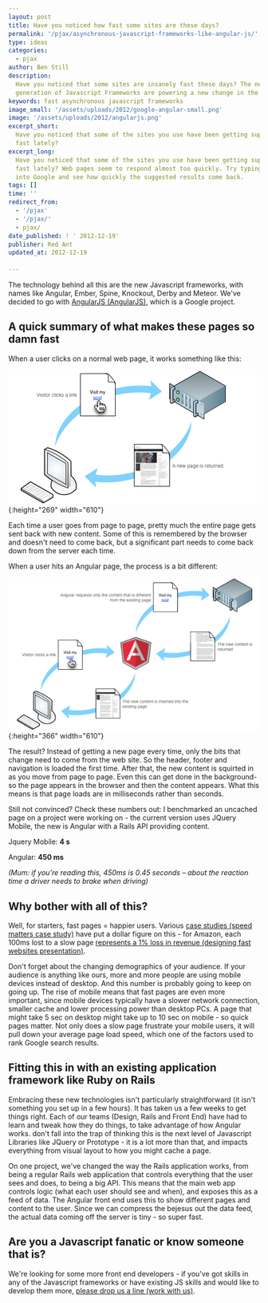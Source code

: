 ```yaml
---
layout: post
title: Have you noticed how fast some sites are these days?
permalink: '/pjax/asynchronous-javascript-frameworks-like-angular-js/'
type: ideas
categories:
  - pjax
author: Ben Still
description:
  Have you noticed that some sites are insanely fast these days? The new
  generation of Javascript Frameworks are powering a new change in the way pages work.
keywords: fast asynchronous javascript frameworks
image_small: '/assets/uploads/2012/google-angular-small.png'
image: '/assets/uploads/2012/angularjs.png'
excerpt_short:
  Have you noticed that some of the sites you use have been getting super
  fast lately?
excerpt_long:
  Have you noticed that some of the sites you use have been getting super
  fast lately? Web pages seem to respond almost too quickly. Try typing a search term
  into Google and see how quickly the suggested results come back.
tags: []
time: ''
redirect_from:
  - '/pjax'
  - '/pjax/'
  - pjax/
date_published: ! ' 2012-12-19'
publisher: Red Ant
updated_at: 2012-12-19

---
```


The technology behind all this are the new Javascript frameworks, with names like Angular, Ember, Spine, Knockout, Derby and Meteor. We've decided to go with [AngularJS (AngularJS)](http://angularjs.org/), which is a Google project.

## A quick summary of what makes these pages so damn fast

When a user clicks on a normal web page, it works something like this:

![non-angularjs-rails-asynchrous-diagram1](/assets/uploads/2012/non-angularjs-rails-asynchrous-diagram1.png){:height="269" width="610"}

Each time a user goes from page to page, pretty much the entire page gets sent back with new content. Some of this is remembered by the browser and doesn't need to come back, but a significant part needs to come back down from the server each time.

When a user hits an Angular page, the process is a bit different:

![angularjs-rails-asynchrous-diagram1](/assets/uploads/2012/angularjs-rails-asynchrous-diagram1.png){:height="366" width="610"}

The result? Instead of getting a new page every time, only the bits that change need to come from the web site. So the header, footer and navigation is loaded the first time. After that, the new content is squirted in as you move from page to page. Even this can get done in the background- so the page appears in the browser and then the content appears. What this means is that page loads are in milliseconds rather than seconds.

Still not convinced? Check these numbers out: I benchmarked an uncached page on a project were working on - the current version uses JQuery Mobile, the new is Angular with a Rails API providing content.

Jquery Mobile: **4 s**

Angular: **450 ms**

_(Mum: if you’re reading this, 450ms is 0.45 seconds – about the reaction time a driver needs to brake when driving)_

## Why bother with all of this?

Well, for starters, fast pages = happier users. Various [case studies (speed matters case study)](http://www.slideshare.net/markstanton/speed-matters) have put a dollar figure on this - for Amazon, each 100ms lost to a slow page [represents a 1% loss in revenue (designing fast websites presentation)](http://www.slideshare.net/stubbornella/designing-fast-websites-presentation).

Don't forget about the changing demographics of your audience. If your audience is anything like ours, more and more people are using mobile devices instead of desktop. And this number is probably going to keep on going up. The rise of mobile means that fast pages are even more important, since mobile devices typically have a slower network connection, smaller cache and lower processing power than desktop PCs. A page that might take 5 sec on desktop might take up to 10 sec on mobile - so quick pages matter. Not only does a slow page frustrate your mobile users, it will pull down your average page load speed, which one of the factors used to rank Google search results.

## Fitting this in with an existing application framework like Ruby on Rails

Embracing these new technologies isn't particularly straightforward (it isn't something you set up in a few hours). It has taken us a few weeks to get things right. Each of our teams (Design, Rails and Front End) have had to learn and tweak how they do things, to take advantage of how Angular works. don't fall into the trap of thinking this is the next level of Javascript Libraries like JQuery or Prototype - it is a lot more than that, and impacts everything from visual layout to how you might cache a page.

On one project, we've changed the way the Rails application works, from being a regular Rails web application that controls everything that the user sees and does, to being a big API. This means that the main web app controls logic (what each user should see and when), and exposes this as a feed of data. The Angular front end uses this to show different pages and content to the user. Since we can compress the bejesus out the data feed, the actual data coming off the server is tiny - so super fast.

## Are you a Javascript fanatic or know someone that is?

We're looking for some more front end developers - if you've got skills in any of the Javascript frameworks or have existing JS skills and would like to develop them more, [please drop us a line (work with us)](/jobs/).
